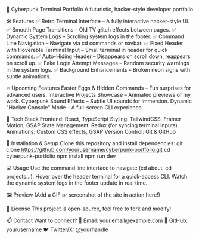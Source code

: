 🚀 Cyberpunk Terminal Portfolio
A futuristic, hacker-style developer portfolio

🛠 Features
✅ Retro Terminal Interface – A fully interactive hacker-style UI.
✅ Smooth Page Transitions – Old TV glitch effects between pages.
✅ Dynamic System Logs – Scrolling system logs in the footer.
✅ Command Line Navigation – Navigate via cd commands or navbar.
✅ Fixed Header with Hoverable Terminal Input – Small terminal in header for quick commands.
✅ Auto-Hiding Header – Disappears on scroll down, reappears on scroll up.
✅ Fake Login Attempt Messages – Random security warnings in the system logs.
✅ Background Enhancements – Broken neon signs with subtle animations.


🔥 Upcoming Features
Easter Eggs & Hidden Commands – Fun surprises for advanced users.
Interactive Projects Showcase – Animated previews of my work.
Cyberpunk Sound Effects – Subtle UI sounds for immersion.
Dynamic "Hacker Console" Mode – A full-screen CLI experience.

📂 Tech Stack
Frontend: React, TypeScript
Styling: TailwindCSS, Framer Motion, GSAP
State Management: Redux (for syncing terminal inputs)
Animations: Custom CSS effects, GSAP
Version Control: Git & GitHub

🚀 Installation & Setup
Clone this repository and install dependencies:
git clone https://github.com/yourusername/cyberpunk-portfolio.git
cd cyberpunk-portfolio
npm install
npm run dev


💻 Usage
Use the command line interface to navigate (cd about, cd projects...).
Hover over the header terminal for a quick-access CLI.
Watch the dynamic system logs in the footer update in real time.

🖼 Preview
(Add a GIF or screenshot of the site in action here!)

📜 License
This project is open-source, feel free to fork and modify!

📫 Contact
Want to connect?
📧 Email: your.email@example.com
🐙 GitHub: yourusername
🐦 Twitter/X: @yourhandle